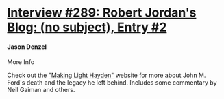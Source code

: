 # [Interview #289: Robert Jordan's Blog: (no subject), Entry #2](https://www.theoryland.com/intvmain.php?i=289#2)

#### Jason Denzel

More Info

Check out the
["Making Light Hayden"](http://nielsenhayden.com/makinglight/archives/008033.html#008033)
website for more about John M. Ford's death and the legacy he left behind. Includes some commentary by Neil Gaiman and others.

